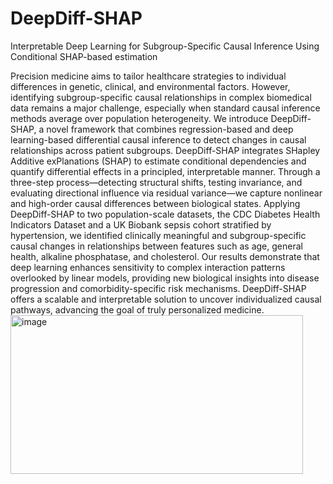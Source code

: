 # DeepDiff-SHAP
Interpretable Deep Learning for Subgroup-Specific Causal Inference Using Conditional SHAP-based estimation

Precision medicine aims to tailor healthcare strategies to individual differences in genetic, clinical, and environmental factors. However, identifying subgroup-specific causal relationships in complex biomedical data remains a major challenge, especially when standard causal inference methods average over population heterogeneity. We introduce DeepDiff-SHAP, a novel framework that combines regression-based and deep learning-based differential causal inference to detect changes in causal relationships across patient subgroups. DeepDiff-SHAP integrates SHapley Additive exPlanations (SHAP) to estimate conditional dependencies and quantify differential effects in a principled, interpretable manner. Through a three-step process—detecting structural shifts, testing invariance, and evaluating directional influence via residual variance—we capture nonlinear and high-order causal differences between biological states. Applying DeepDiff-SHAP to two population-scale datasets, the CDC Diabetes Health Indicators Dataset and a UK Biobank sepsis cohort stratified by hypertension, we identified clinically meaningful and subgroup-specific causal changes in relationships between features such as age, general health, alkaline phosphatase, and cholesterol. Our results demonstrate that deep learning enhances sensitivity to complex interaction patterns overlooked by linear models, providing new biological insights into disease progression and comorbidity-specific risk mechanisms. DeepDiff-SHAP offers a scalable and interpretable solution to uncover individualized causal pathways, advancing the goal of truly personalized medicine.<img width="468" height="254" alt="image" src="https://github.com/user-attachments/assets/cbe2310c-b1e8-4492-b882-4bb745747477" />
